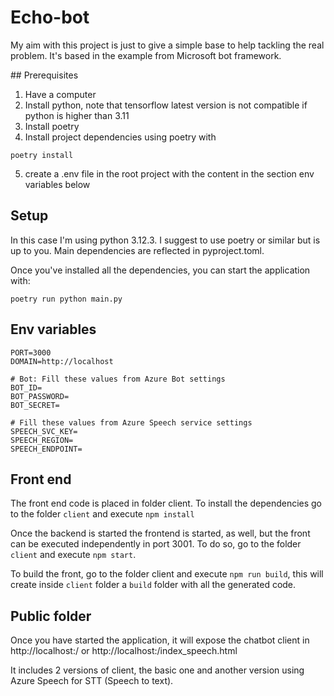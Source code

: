 # Echo-bot

My aim with this project is just to give a simple base to help tackling the real problem. It's based in the example from Microsoft bot framework.

## Prerequisites

1. Have a computer
2. Install python, note that tensorflow latest version is not compatible if python is higher than 3.11
3. Install poetry
4. Install project dependencies using poetry with

```
poetry install
```

5. create a .env file in the root project with the content in the section env variables below

## Setup

In this case I'm using python 3.12.3. I suggest to use poetry or similar but is up to you. Main dependencies are reflected in pyproject.toml.

Once you've installed all the dependencies, you can start the application with:

```
poetry run python main.py
```

## Env variables

```
PORT=3000
DOMAIN=http://localhost

# Bot: Fill these values from Azure Bot settings
BOT_ID=
BOT_PASSWORD=
BOT_SECRET=

# Fill these values from Azure Speech service settings
SPEECH_SVC_KEY=
SPEECH_REGION=
SPEECH_ENDPOINT=

```

## Front end

The front end code is placed in folder client.
To install the dependencies go to the folder `client` and execute `npm install`

Once the backend is started the frontend is started, as well, but the front can be executed independently in port 3001. To do so, go to the folder `client` and execute `npm start`.

To build the front, go to the folder client and execute `npm run build`, this will create inside `client` folder a `build` folder with all the generated code.

## Public folder

Once you have started the application, it will expose the chatbot client in http://localhost:<PORT>/ or http://localhost:<PORT>/index_speech.html

It includes 2 versions of client, the basic one and another version using Azure Speech for STT (Speech to text).
